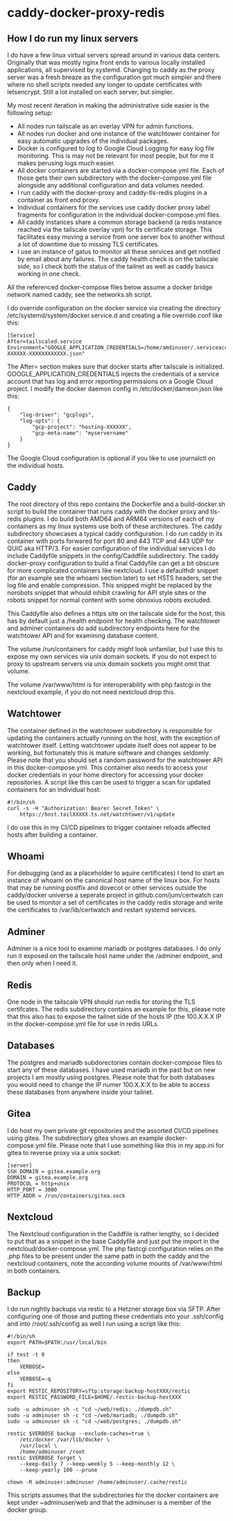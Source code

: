 # caddy-docker-proxy-redis

## How I do run my linux servers

I do have a few linux virtual servers spread around in various data
centers. Originally that was mostly nginx front ends to various locally
installed applications, all supervised by systemd. Changing to caddy
as the proxy server was a fresh breaze as the configuration got much
simpler and there where no shell scripts needed any longer to update
certificates with letsencrypt. Still a lot installed on each server, but
simpler.

My most recent iteration in making the administrative side easier is the
following setup:

* All nodes run tailscale as an overlay VPN for admin functions.
* All nodes run docker and one instance of the watchtower container
    for easy automatic upgrades of the individual packages.
* Docker is configured to log to Google Cloud Logging for easy log file
    monitoring. This is may not be relevant for most people, but for me
    it makes perusing logs much easier.
* All docker containers are started via a docker-compose.yml file. Each
    of those gets their own subdirectory with the docker-compose.yml
    file alongside any additional configuration and data volumes needed.
* I run caddy with the docker-proxy and caddy-tls-redis plugins in a
    container as front end proxy.
* Individual containers for the services use caddy docker proxy label
    fragments for configuration in the individual docker-compose.yml
    files.
* All caddy instances share a common storage backend (a redis instance
    reached via the tailscale overlay vpn) for tls certificate storage.
    This facilitates easy moving a service from one server box to another
    without a lot of downtime due to missing TLS certificates.
* I use an instance of gatus to monitor all these services and get
    notified by email about any failures. The caddy health check is on
    the tailscale side, so I check both the status of the tailnet as
    well as caddy basics working in one check.

All the referenced docker-compose files below assume a docker bridge
network named caddy, see the networks.sh script.

I do override configuration on the docker service via creating the
directory /etc/systemd/system/docker.service.d and creating a file
override.conf like this:

```
[Service]
After=tailscaled.service
Environment="GOOGLE_APPLICATION_CREDENTIALS=/home/amdinuser/.serviceaccts/hosting-XXXXXX-XXXXXXXXXXXX.json"
```

The After= section makes sure that docker starts after tailscale is
initialized. GOOGLE_APPLICATION_CREDENTIALS injects the credentials of
a service account that has log and error reporting permissions on a
Google Cloud project. I modify the docker daemon config in
/etc/docker/dameon.json like this:

```
{
	"log-driver": "gcplogs",
	"log-opts": {
		"gcp-project": "hosting-XXXXXX",
		"gcp-meta-name": "myservername"
	}
}
```

The Google Cloud configuration is optional if you like to use journalctl
on the individual hosts.

## Caddy

The root directory of this repo contains the Dockerfile and a
build-docker.sh script to build the container that runs caddy with the
docker proxy and tls-redis plugins. I do build both AMD64 and ARM64
versions of each of my containers as my linux systems use both of these
architectures. The caddy subdirectory showcases a typical caddy
configuration. I do run caddy in its container with ports forwared for
port 80 and 443 TCP and 443 UDP for QUIC aka HTTP/3. For easier
configuration of the individual services I do include Caddyfile snippets
in the config/Caddfile subdirectory. The caddy docker-proxy
configuration to build a final Caddyfile can get a bit obscure for more
complicated containers like nextcloud. I use a defaulthdr snippet (for
an example see the whoami section later) to set HSTS headers, set the
log file and enable compression. This snipped might be replaced by the
norobots snippet that whould inhibit crawling for API style sites or the
robots snippet for normal content with some obnoxius robots excluded.

This Caddyfile also defines a https site on the tailscale side for the
host, this has by default just a /health endpoint for health checking.
The watchtower and adminer containers do add subdirectory endpoints here
for the watchtower API and for examining database content.

The volume /run/containers for caddy might look unfamilar, but I use
this to expose my own services via unix domain sockets. If you do not
expect to proxy to upstream servers via unix domain sockets you might
omit that volume.

The volume /var/www/html is for interoperability with php fastcgi in the
nextcloud example, if you do not need nextcloud drop this.

## Watchtower

The container defined in the watchtower subdirectory is responsible for
updating the containers actually running on the host, with the exception
of watchtower itself. Letting watchtower update itself does not appear
to be working, but fortunately this is mature software and changes seldomly.
Please note that you should set a random password for the watchtower API
in this docker-compose.yml. This container also needs to access your
docker credentials in your home directory for accessing your docker
repositories. A script like this can be used to trigger a scan for
updated containers for an individual host:

```
#!/bin/sh
curl -s -H "Authorization: Bearer Secret_Token" \
	https://host.tailXXXXX.ts.net/watchtower/v1/update
```

I do use this in my CI/CD pipelines to trigger container reloads
affected hosts after building a container.

## Whoami

For debugging (and as a placeholder to aquire certificates) I tend to
start an instance of whoami on the canonical host name of the linux box.
For hosts that may be running postfix and dovecot or other services
outside the caddy/docker universe a seperate project in
github.com/jum/certwatch can be used to monitor a set of certificates in
the caddy redis storage and write the certificates to /var/lib/certwatch
and restart systemd services.

## Adminer

Adminer is a nice tool to examine mariadb or postgres databases. I do
only run it exposed on the tailscale host name under the /adminer
endpoint, and then only when I need it.

## Redis

One node in the tailscale VPN should run redis for storing the TLS
certifcates. The redis subdirectory contains an example for this, please
note that this also has to expose the tailnet side of the hosts IP (the
100.X.X.X IP in the docker-compose.yml file for use in redis URLs.

## Databases

The postgres and mariadb subdorectories contain docker-compose files to
start any of these databases. I have used mariadb in the past but on new
projects I am mostly using postgres. Please note that for both databases
you would need to change the IP numer 100.X.X:X to be able to access
these databases from anywhere inside your tailnet.

## Gitea

I do host my own private git repositories and the assorted CI/CD
pipelines using gitea. The subdirectiory gitea shows an example
docker-compose.yml file. Please note that I use something like this in
my app.ini for gitea to reverse proxy via a unix socket:

```
[server]
SSH_DOMAIN = gitea.example.org
DOMAIN = gitea.example.org
PROTOCOL = http+unix
HTTP_PORT = 3000
HTTP_ADDR = /run/containers/gitea.sock
```

## Nextcloud

The Nextcloud configuration in the Caddfile is rather lengthy, so I
decided to put that as a snippet in the base Caddyfile and just put the
import in the nextcloud/docker-compose.yml. The php fastcgi
configuration relies on the .php files to be present under the same path
in both the caddy and the nextcloud containers, note the according volume
mounts of /var/www/html in both containers.

## Backup

I do run nightly backups via restic to a Hetzner storage box via SFTP.
After configuring one of those and putting these credentials into your
.ssh/config and into /root/.ssh/config as well I run using a script like
this:

```
#!/bin/sh
export PATH=$PATH:/usr/local/bin

if test -t 0
then
	VERBOSE=
else
	VERBOSE=-q
fi
export RESTIC_REPOSITORY=sftp:storage:backup-hostXXX/restic
export RESTIC_PASSWORD_FILE=$HOME/.restic-backup-hostXXX

sudo -u adminuser sh -c "cd ~/web/redis; ./dumpdb.sh"
sudo -u adminuser sh -c "cd ~/web/mariadb; ./dumpdb.sh"
sudo -u adminuser sh -c "cd ~/web/postgres; ./dumpdb.sh"

restic $VERBOSE backup --exclude-caches=true \
	/etc/docker /var/lib/docker \
	/usr/local \
	/home/adminuser /root
restic $VERBOSE forget \
	--keep-daily 7 --keep-weekly 5 --keep-monthly 12 \
	--keep-yearly 100 --prune

chown -R adminuser:adminuser /home/adminuser/.cache/restic
```

This scripts assumes that the subdirectories for the docker containers
are kept under ~adminuser/web and that the adminuser is a member of the
docker group.

